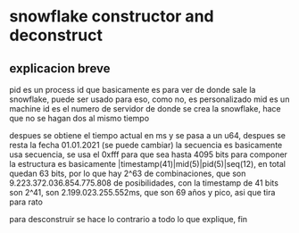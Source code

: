 # snowflake constructor and deconstruct

## explicacion breve
pid es un process id que basicamente es para ver de donde sale la snowflake, puede ser usado para eso, como no, es personalizado
mid es un machine id es el numero de servidor de donde se crea la snowflake, hace que no se hagan dos al mismo tiempo

despues se obtiene el tiempo actual en ms y se pasa a un u64, despues se resta la fecha 01.01.2021 (se puede cambiar)
la secuencia es basicamente usa secuencia, se usa el 0xfff para que sea hasta 4095 bits
para componer la estructura es basicamente |timestamp(41)|mid(5)|pid(5)|seq(12), en total quedan 63 bits, por lo que hay 2^63 de combinaciones, que son 9.223.372.036.854.775.808 de posibilidades, con la timestamp de 41 bits son 2^41, son 2.199.023.255.552ms, que son 69 años y pico, asi que tira para rato

para desconstruir se hace lo contrario a todo lo que explique, fin 